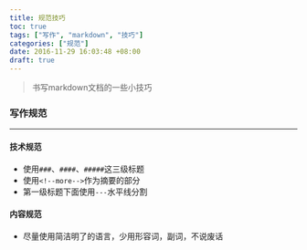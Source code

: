 ```yaml
---
title: 规范技巧
toc: true
tags: ["写作", "markdown", "技巧"]
categories: ["规范"]
date: 2016-11-29 16:03:48 +08:00
draft: true
---
```

> 书写markdown文档的一些小技巧  

<!--more-->  

### 写作规范
---
#### 技术规范
- 使用`###`、`####`、`#####`这三级标题
- 使用`<!--more-->`作为摘要的部分
- 第一级标题下面使用`---`水平线分割

#### 内容规范
- 尽量使用简洁明了的语言，少用形容词，副词，不说废话
